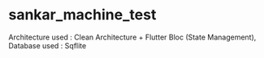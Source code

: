 # sankar_machine_test

Architecture used : Clean Architecture + Flutter Bloc (State Management), 
Database used : Sqflite


